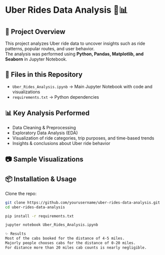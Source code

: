 # Uber Rides Data Analysis 🚖📊

## 📌 Project Overview
This project analyzes Uber ride data to uncover insights such as ride patterns, popular routes, and user behavior.  
The analysis was performed using **Python, Pandas, Matplotlib, and Seaborn** in Jupyter Notebook.

## 📂 Files in this Repository
- `Uber_Rides_Analysis.ipynb` → Main Jupyter Notebook with code and visualizations  
- `requirements.txt` → Python dependencies  


## 📊 Key Analysis Performed
- Data Cleaning & Preprocessing  
- Exploratory Data Analysis (EDA)  
- Visualization of ride categories, trip purposes, and time-based trends  
- Insights & conclusions about Uber ride behavior  

## 📷 Sample Visualizations

## 📦 Installation & Usage
Clone the repo:
```bash
git clone https://github.com/yourusername/uber-rides-data-analysis.git
cd uber-rides-data-analysis

pip install -r requirements.txt

jupyter notebook Uber_Rides_Analysis.ipynb

✨ Results
Most of the cabs booked for the distance of 4-5 miles.
Majorly people chooses cabs for the distance of 0-20 miles.
For distance more than 20 miles cab counts is nearly negligible.
